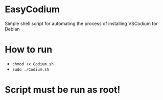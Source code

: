 # EasyCodium
Simple shell script for automating the process of installing VSCodium for Debian

# How to run
- `chmod +x Codium.sh`
- `sudo ./Codium.sh`

# Script must be run as root!
